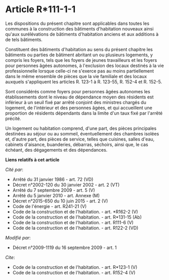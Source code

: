 # Article R*111-1-1

Les dispositions du présent chapitre sont applicables dans toutes les communes à la construction des bâtiments d'habitation
nouveaux ainsi qu'aux surélévations de bâtiments d'habitation anciens et aux additions à de tels bâtiments. 

Constituent des bâtiments d'habitation au sens du présent chapitre les bâtiments ou parties de bâtiment abritant un ou
plusieurs logements, y compris les foyers, tels que les foyers de jeunes travailleurs et les foyers pour personnes âgées
autonomes, à l'exclusion des locaux destinés à la vie professionnelle lorsque celle-ci ne s'exerce pas au moins partiellement
dans le même ensemble de pièces que la vie familiale et des locaux auxquels s'appliquent les articles R. 123-1 à R. 123-55,
R. 152-4 et R. 152-5. 

Sont considérés comme foyers pour personnes âgées autonomes les établissements dont le niveau de dépendance moyen des
résidents est inférieur à un seuil fixé par arrêté conjoint des ministres chargés du logement, de l'intérieur et des
personnes âgées, et qui accueillent une proportion de résidents dépendants dans la limite d'un taux fixé par l'arrêté
précité. 

Un logement ou habitation comprend, d'une part, des pièces principales destinées au séjour ou au sommeil, éventuellement des
chambres isolées et, d'autre part, des pièces de service, telles que cuisines, salles d'eau, cabinets d'aisance, buanderies,
débarras, séchoirs, ainsi que, le cas échéant, des dégagements et des dépendances.

**Liens relatifs à cet article**

_Cité par_:

  - Arrêté du 31 janvier 1986 - art. 72 (VD)
  - Décret n°2002-120 du 30 janvier 2002 - art. 2 (VT)
  - Arrêté du 7 septembre 2009 - art. 5 (V)
  - Arrêté du 5 janvier 2010 - art. Annexe (M)
  - Décret n°2015-650 du 10 juin 2015 - art. 2 (V)
  - Code de l'énergie - art. R241-21 (V)
  - Code de la construction et de l'habitation. - art. *R162-2 (V)
  - Code de la construction et de l'habitation. - art. R*131-15 (Ab)
  - Code de la construction et de l'habitation. - art. R111-6 (V)
  - Code de la construction et de l'habitation. - art. R122-2 (VD)

_Modifié par_:

  - Décret n°2009-1119 du 16 septembre 2009 - art. 1

_Cite_:

  - Code de la construction et de l'habitation. - art. R*123-1 (V)
  - Code de la construction et de l'habitation. - art. R152-4 (V)
